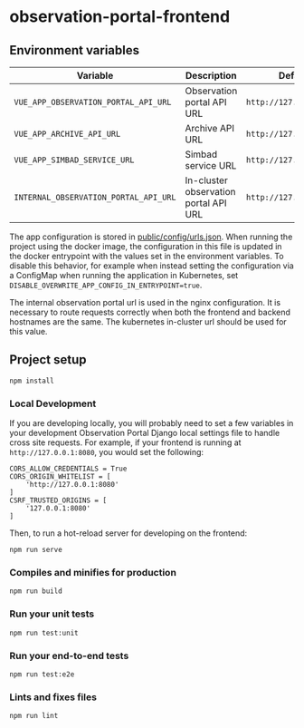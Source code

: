 # observation-portal-frontend

## Environment variables

| Variable                              | Description                           | Default                 |
| ------------------------------------- | ------------------------------------- | ----------------------- |
| `VUE_APP_OBSERVATION_PORTAL_API_URL`  | Observation portal API URL            | `http://127.0.0.1:8000` |
| `VUE_APP_ARCHIVE_API_URL`             | Archive API URL                       | `http://127.0.0.1:8000` |
| `VUE_APP_SIMBAD_SERVICE_URL`          | Simbad service URL                    | `http://127.0.0.1:8000` |
| `INTERNAL_OBSERVATION_PORTAL_API_URL` | In-cluster observation portal API URL | `http://127.0.0.1:8000` |

The app configuration is stored in [public/config/urls.json](public/config/urls.json). When
running the project using the docker image, the configuration in this file is updated in the
docker entrypoint with the values set in the environment variables. To disable this behavior,
for example when instead setting the configuration via a ConfigMap when running the application
in Kubernetes, set `DISABLE_OVERWRITE_APP_CONFIG_IN_ENTRYPOINT=true`.

The internal observation portal url is used in the nginx configuration. It is necessary to route requests correctly
when both the frontend and backend hostnames are the same. The kubernetes in-cluster url should be used for this value.

## Project setup
```
npm install
```

### Local Development

If you are developing locally, you will probably need to set a few variables in your development Observation
Portal Django local settings file to handle cross site requests. For example, if your frontend is running at
`http://127.0.0.1:8080`, you would set the following:

```
CORS_ALLOW_CREDENTIALS = True
CORS_ORIGIN_WHITELIST = [
    'http://127.0.0.1:8080'
]
CSRF_TRUSTED_ORIGINS = [
    '127.0.0.1:8080'
]
```

Then, to run a hot-reload server for developing on the frontend:
```
npm run serve
```

### Compiles and minifies for production
```
npm run build
```

### Run your unit tests
```
npm run test:unit
```

### Run your end-to-end tests
```
npm run test:e2e
```

### Lints and fixes files
```
npm run lint
```
